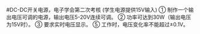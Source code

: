 #DC-DC开关电源，电子学会第二次考核
(学生电源提供15V输入)
① 制作一个输出电压可调的电源，输出电压5-20V连续可调。
② 功率可达到30W（输出电压为15V时）。
③ 要求实时电压显示。
⑤ 工作时，电压变化率不能超过±0.1V。

